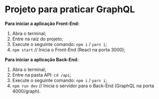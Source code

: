 # Projeto para praticar GraphQL

**Para iniciar a aplicação Front-End:**

1. Abra o terminal;
2. Entre na raiz do projeto;
3. Execute o seguinte comando: `npm i` / `yarn i`;
4. `npm start` // Inicia o Front-End (React na porta 3000);

**Para iniciar a aplicação Back-End:**

1. Abra o terminal;
2. Entre na pasta API: `cd /api`;
3. Execute o seguinte comando: `npm i` / `yarn i`;
4. `npm run dev` // Inicia o servidor para o Back-End (GraphQL na porta 4000/graph).

